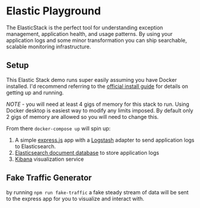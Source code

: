 # Elastic Playground

The ElasticStack is the perfect tool for understanding exception
management, application health, and usage patterns. By using your
application logs and some minor transformation you can ship searchable,
scalable monitoring infrastructure.

## Setup

This Elastic Stack demo runs super easily assuming you have Docker
installed. I'd recommend referring to the [official install
guide](https://docs.docker.com/compose/install/) for details on getting
up and running.

*NOTE* - you will need at least 4 gigs of memory for this stack to run.
Using Docker desktop is easiest way to modify any limits imposed. By
default only 2 gigs of memory are allowed so you will need to change
this.

From there `docker-compose up` will spin up:

1. A simple [express.js](https://expressjs.com/) app with a
   [Logstash](https://www.elastic.co/logstash) adapter to send
application logs to Elasticsearch.
2. [Elasticsearch document
   database](https://www.elastic.co/elasticsearch/) to store application
logs
3. [Kibana](https://www.elastic.co/kibana/) visualization service

## Fake Traffic Generator

by running `npm run fake-traffic` a fake steady stream of data will be
sent to the express app for you to visualize and interact with.
